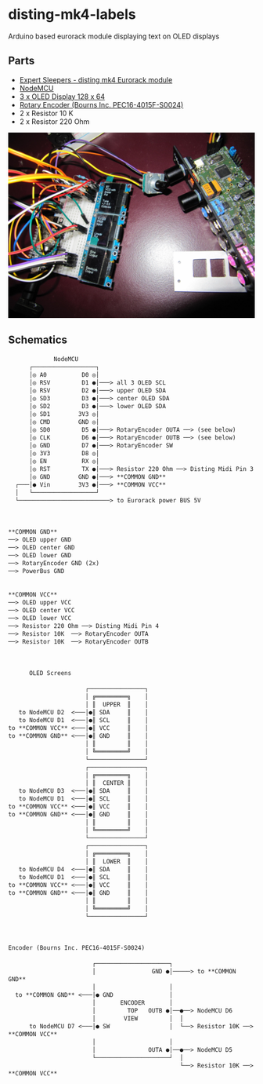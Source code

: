 # disting-mk4-labels
Arduino based eurorack module displaying text on OLED displays

## Parts
-  [Expert Sleepers - disting mk4 Eurorack module](https://www.expert-sleepers.co.uk/downloads/manuals/disting_user_manual_4.20.pdf)
-  [NodeMCU](https://i2.wp.com/randomnerdtutorials.com/wp-content/uploads/2019/05/ESP8266-NodeMCU-kit-12-E-pinout-gpio-pin.png)
-  [3 x OLED Display 128 x 64](https://www.az-delivery.de/en/products/0-96zolldisplay)
-  [Rotary Encoder (Bourns Inc. PEC16-4015F-S0024)](https://www.digikey.at/product-detail/de/bourns-inc/PEC16-4015F-S0024/PEC16-4015F-S0024-ND/3780222)
-  2 x Resistor 10 K
-  2 x Resistor 220 Ohm

 
![Arduino for Expert Sleepers - disting mk4](media/disting-mk4-labels-arduino.jpg "Arduino for Expert Sleepers - disting mk4")  


## Schematics


```
             NodeMCU
      ┌──────────────────┐
      │◎ A0          D0 ◎│
      │◎ RSV         D1 ●│───> all 3 OLED SCL
      │◎ RSV         D2 ●│───> upper OLED SDA
      │◎ SD3         D3 ●│───> center OLED SDA
      │◎ SD2         D3 ●│───> lower OLED SDA
      │◎ SD1        3V3 ◎│
      │◎ CMD        GND ◎│
      │◎ SD0         D5 ●│───> RotaryEncoder OUTA ──> (see below)
      │◎ CLK         D6 ●│───> RotaryEncoder OUTB ──> (see below)
      │◎ GND         D7 ●│───> RotaryEncoder SW
      │◎ 3V3         D8 ◎│
      │◎ EN          RX ◎│
      │◎ RST         TX ●│───> Resistor 220 Ohm ──> Disting Midi Pin 3
      │◎ GND        GND ●│───> **COMMON GND**
  ┌───│● Vin        3V3 ●│───> **COMMON VCC**
  │   └──────────────────┘
  └──────────────────────────> to Eurorack power BUS 5V
   


**COMMON GND**
──> OLED upper GND
──> OLED center GND
──> OLED lower GND
──> RotaryEncoder GND (2x)
──> PowerBus GND


**COMMON VCC**
──> OLED upper VCC
──> OLED center VCC
──> OLED lower VCC
──> Resistor 220 Ohm ──> Disting Midi Pin 4
──> Resistor 10K  ──> RotaryEncoder OUTA
──> Resistor 10K  ──> RotaryEncoder OUTB



      OLED Screens

                      ┌────────────────┐
                      │ ╔═════════╗    │
                      │ ║  UPPER  ║    │
   to NodeMCU D2  <───│●║ SDA     ║    │
   to NodeMCU D1  <───│●║ SCL     ║    │
to **COMMON VCC** <───│●║ VCC     ║    │
to **COMMON GND** <───│●║ GND     ║    │
                      │ ║         ║    │
                      │ ╚═════════╝    │
                      └────────────────┘
                      ┌────────────────┐
                      │ ╔═════════╗    │
                      │ ║  CENTER ║    │
   to NodeMCU D3  <───│●║ SDA     ║    │
   to NodeMCU D1  <───│●║ SCL     ║    │
to **COMMON VCC** <───│●║ VCC     ║    │
to **COMMON GND** <───│●║ GND     ║    │
                      │ ║         ║    │
                      │ ╚═════════╝    │
                      └────────────────┘
                      ┌────────────────┐
                      │ ╔═════════╗    │
                      │ ║  LOWER  ║    │
   to NodeMCU D4  <───│●║ SDA     ║    │
   to NodeMCU D1  <───│●║ SCL     ║    │
to **COMMON VCC** <───│●║ VCC     ║    │
to **COMMON GND** <───│●║ GND     ║    │
                      │ ║         ║    │
                      │ ╚═════════╝    │
                      └────────────────┘
               


Encoder (Bourns Inc. PEC16-4015F-S0024)

                        ┌─────────────────────┐
                        │                GND ●│─────> to **COMMON GND**
                        │                     │
  to **COMMON GND** <───│● GND                │
                        │       ENCODER       │
                        │         TOP   OUTB ●│──●──> NodeMCU D6
                        │        VIEW         │  │
      to NodeMCU D7 <───│● SW                 │  └──> Resistor 10K ──> **COMMON VCC**
                        │                     │
                        │               OUTA ●│──●──> NodeMCU D5
                        └─────────────────────┘  │
                                                 └──> Resistor 10K ──> **COMMON VCC**

```

